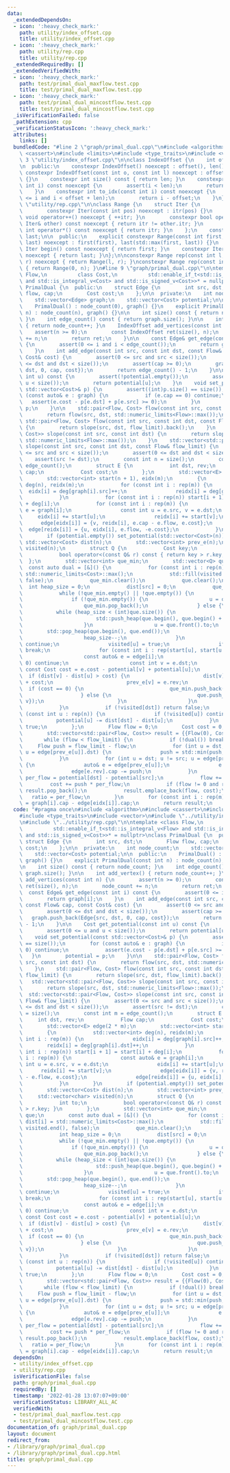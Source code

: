 ```yaml
---
data:
  _extendedDependsOn:
  - icon: ':heavy_check_mark:'
    path: utility/index_offset.cpp
    title: utility/index_offset.cpp
  - icon: ':heavy_check_mark:'
    path: utility/rep.cpp
    title: utility/rep.cpp
  _extendedRequiredBy: []
  _extendedVerifiedWith:
  - icon: ':heavy_check_mark:'
    path: test/primal_dual_maxflow.test.cpp
    title: test/primal_dual_maxflow.test.cpp
  - icon: ':heavy_check_mark:'
    path: test/primal_dual_mincostflow.test.cpp
    title: test/primal_dual_mincostflow.test.cpp
  _isVerificationFailed: false
  _pathExtension: cpp
  _verificationStatusIcon: ':heavy_check_mark:'
  attributes:
    links: []
  bundledCode: "#line 2 \"graph/primal_dual.cpp\"\n#include <algorithm>\n#include\
    \ <cassert>\n#include <limits>\n#include <type_traits>\n#include <vector>\n#line\
    \ 3 \"utility/index_offset.cpp\"\n\nclass IndexOffset {\n    int offset, len;\n\
    \n  public:\n    constexpr IndexOffset() noexcept : offset(), len() {}\n    explicit\
    \ constexpr IndexOffset(const int o, const int l) noexcept : offset(o), len(l)\
    \ {}\n    constexpr int size() const { return len; }\n    constexpr int operator[](const\
    \ int i) const noexcept {\n        assert(i < len);\n        return offset + i;\n\
    \    }\n    constexpr int to_idx(const int i) const noexcept {\n        assert(offset\
    \ <= i and i < offset + len);\n        return i - offset;\n    }\n};\n#line 3\
    \ \"utility/rep.cpp\"\n\nclass Range {\n    struct Iter {\n        int itr;\n\
    \        constexpr Iter(const int pos) noexcept : itr(pos) {}\n        constexpr\
    \ void operator++() noexcept { ++itr; }\n        constexpr bool operator!=(const\
    \ Iter& other) const noexcept { return itr != other.itr; }\n        constexpr\
    \ int operator*() const noexcept { return itr; }\n    };\n    const Iter first,\
    \ last;\n\n  public:\n    explicit constexpr Range(const int first, const int\
    \ last) noexcept : first(first), last(std::max(first, last)) {}\n    constexpr\
    \ Iter begin() const noexcept { return first; }\n    constexpr Iter end() const\
    \ noexcept { return last; }\n};\n\nconstexpr Range rep(const int l, const int\
    \ r) noexcept { return Range(l, r); }\nconstexpr Range rep(const int n) noexcept\
    \ { return Range(0, n); }\n#line 9 \"graph/primal_dual.cpp\"\n\ntemplate <class\
    \ Flow,\n          class Cost,\n          std::enable_if_t<std::is_integral_v<Flow>\
    \ and std::is_integral_v<Cost> and std::is_signed_v<Cost>>* = nullptr>\nclass\
    \ PrimalDual {\n  public:\n    struct Edge {\n        int src, dst;\n        Flow\
    \ flow, cap;\n        Cost cost;\n    };\n\n  private:\n    int node_count;\n\
    \    std::vector<Edge> graph;\n    std::vector<Cost> potential;\n\n  public:\n\
    \    PrimalDual() : node_count(0), graph() {}\n    explicit PrimalDual(const int\
    \ n) : node_count(n), graph() {}\n\n    int size() const { return node_count;\
    \ }\n    int edge_count() const { return graph.size(); }\n\n    int add_vertex()\
    \ { return node_count++; }\n    IndexOffset add_vertices(const int n) {\n    \
    \    assert(n >= 0);\n        const IndexOffset ret(size(), n);\n        node_count\
    \ += n;\n        return ret;\n    }\n\n    const Edge& get_edge(const int i) const\
    \ {\n        assert(0 <= i and i < edge_count());\n        return graph[i];\n\
    \    }\n    int add_edge(const int src, const int dst, const Flow& cap, const\
    \ Cost& cost) {\n        assert(0 <= src and src < size());\n        assert(0\
    \ <= dst and dst < size());\n        assert(cap >= 0);\n        graph.push_back(Edge{src,\
    \ dst, 0, cap, cost});\n        return edge_count() - 1;\n    }\n\n    Cost get_potential(const\
    \ int u) const {\n        assert(!potential.empty());\n        assert(0 <= u and\
    \ u < size());\n        return potential[u];\n    }\n    void set_potential(const\
    \ std::vector<Cost>& p) {\n        assert((int)p.size() == size());\n        for\
    \ (const auto& e : graph) {\n            if (e.cap == 0) continue;\n         \
    \   assert(e.cost - p[e.dst] + p[e.src] >= 0);\n        }\n        potential =\
    \ p;\n    }\n\n    std::pair<Flow, Cost> flow(const int src, const int dst) {\n\
    \        return flow(src, dst, std::numeric_limits<Flow>::max());\n    }\n   \
    \ std::pair<Flow, Cost> flow(const int src, const int dst, const Flow& flow_limit)\
    \ {\n        return slope(src, dst, flow_limit).back();\n    }\n    std::vector<std::pair<Flow,\
    \ Cost>> slope(const int src, const int dst) {\n        return slope(src, dst,\
    \ std::numeric_limits<Flow>::max());\n    }\n    std::vector<std::pair<Flow, Cost>>\
    \ slope(const int src, const int dst, const Flow& flow_limit) {\n        assert(0\
    \ <= src and src < size());\n        assert(0 <= dst and dst < size());\n    \
    \    assert(src != dst);\n        const int n = size();\n        const int m =\
    \ edge_count();\n        struct E {\n            int dst, rev;\n            Flow\
    \ cap;\n            Cost cost;\n        };\n        std::vector<E> edge(2 * m);\n\
    \        std::vector<int> start(n + 1), eidx(m);\n        {\n            std::vector<int>\
    \ deg(n), reidx(m);\n            for (const int i : rep(m)) {\n              \
    \  eidx[i] = deg[graph[i].src]++;\n                reidx[i] = deg[graph[i].dst]++;\n\
    \            }\n            for (const int i : rep(n)) start[i + 1] = start[i]\
    \ + deg[i];\n            for (const int i : rep(m)) {\n                const auto&\
    \ e = graph[i];\n                const int u = e.src, v = e.dst;\n           \
    \     eidx[i] += start[u];\n                reidx[i] += start[v];\n          \
    \      edge[eidx[i]] = {v, reidx[i], e.cap - e.flow, e.cost};\n              \
    \  edge[reidx[i]] = {u, eidx[i], e.flow, -e.cost};\n            }\n        }\n\
    \        if (potential.empty()) set_potential(std::vector<Cost>(n));\n       \
    \ std::vector<Cost> dist(n);\n        std::vector<int> prev_e(n);\n        std::vector<char>\
    \ visited(n);\n        struct Q {\n            Cost key;\n            int to;\n\
    \            bool operator<(const Q& r) const { return key > r.key; }\n      \
    \  };\n        std::vector<int> que_min;\n        std::vector<Q> que;\n      \
    \  const auto dual = [&]() {\n            for (const int i : rep(n)) dist[i] =\
    \ std::numeric_limits<Cost>::max();\n            std::fill(visited.begin(), visited.end(),\
    \ false);\n            que_min.clear();\n            que.clear();\n          \
    \  int heap_size = 0;\n            dist[src] = 0;\n            que_min.push_back(src);\n\
    \            while (!que_min.empty() || !que.empty()) {\n                int u;\n\
    \                if (!que_min.empty()) {\n                    u = que_min.back();\n\
    \                    que_min.pop_back();\n                } else {\n         \
    \           while (heap_size < (int)que.size()) {\n                        heap_size++;\n\
    \                        std::push_heap(que.begin(), que.begin() + heap_size);\n\
    \                    }\n                    u = que.front().to;\n            \
    \        std::pop_heap(que.begin(), que.end());\n                    que.pop_back();\n\
    \                    heap_size--;\n                }\n                if (visited[u])\
    \ continue;\n                visited[u] = true;\n                if (u == dst)\
    \ break;\n                for (const int i : rep(start[u], start[u + 1])) {\n\
    \                    const auto& e = edge[i];\n                    if (e.cap ==\
    \ 0) continue;\n                    const int v = e.dst;\n                   \
    \ const Cost cost = e.cost - potential[v] + potential[u];\n                  \
    \  if (dist[v] - dist[u] > cost) {\n                        dist[v] = dist[u]\
    \ + cost;\n                        prev_e[v] = e.rev;\n                      \
    \  if (cost == 0) {\n                            que_min.push_back(v);\n     \
    \                   } else {\n                            que.push_back(Q{dist[v],\
    \ v});\n                        }\n                    }\n                }\n\
    \            }\n            if (!visited[dst]) return false;\n            for\
    \ (const int u : rep(n)) {\n                if (!visited[u]) continue;\n     \
    \           potential[u] -= dist[dst] - dist[u];\n            }\n            return\
    \ true;\n        };\n        Flow flow = 0;\n        Cost cost = 0, ratio = 0;\n\
    \        std::vector<std::pair<Flow, Cost>> result = {{Flow(0), Cost(0)}};\n \
    \       while (flow < flow_limit) {\n            if (!dual()) break;\n       \
    \     Flow push = flow_limit - flow;\n            for (int u = dst; u != src;\
    \ u = edge[prev_e[u]].dst) {\n                push = std::min(push, edge[edge[prev_e[u]].rev].cap);\n\
    \            }\n            for (int u = dst; u != src; u = edge[prev_e[u]].dst)\
    \ {\n                auto& e = edge[prev_e[u]];\n                e.cap += push;\n\
    \                edge[e.rev].cap -= push;\n            }\n            const Cost\
    \ per_flow = potential[dst] - potential[src];\n            flow += push;\n   \
    \         cost += push * per_flow;\n            if (flow != 0 and ratio == per_flow)\
    \ result.pop_back();\n            result.emplace_back(flow, cost);\n         \
    \   ratio = per_flow;\n        }\n        for (const int i : rep(m)) graph[i].flow\
    \ = graph[i].cap - edge[eidx[i]].cap;\n        return result;\n    }\n};\n"
  code: "#pragma once\n#include <algorithm>\n#include <cassert>\n#include <limits>\n\
    #include <type_traits>\n#include <vector>\n#include \"../utility/index_offset.cpp\"\
    \n#include \"../utility/rep.cpp\"\n\ntemplate <class Flow,\n          class Cost,\n\
    \          std::enable_if_t<std::is_integral_v<Flow> and std::is_integral_v<Cost>\
    \ and std::is_signed_v<Cost>>* = nullptr>\nclass PrimalDual {\n  public:\n   \
    \ struct Edge {\n        int src, dst;\n        Flow flow, cap;\n        Cost\
    \ cost;\n    };\n\n  private:\n    int node_count;\n    std::vector<Edge> graph;\n\
    \    std::vector<Cost> potential;\n\n  public:\n    PrimalDual() : node_count(0),\
    \ graph() {}\n    explicit PrimalDual(const int n) : node_count(n), graph() {}\n\
    \n    int size() const { return node_count; }\n    int edge_count() const { return\
    \ graph.size(); }\n\n    int add_vertex() { return node_count++; }\n    IndexOffset\
    \ add_vertices(const int n) {\n        assert(n >= 0);\n        const IndexOffset\
    \ ret(size(), n);\n        node_count += n;\n        return ret;\n    }\n\n  \
    \  const Edge& get_edge(const int i) const {\n        assert(0 <= i and i < edge_count());\n\
    \        return graph[i];\n    }\n    int add_edge(const int src, const int dst,\
    \ const Flow& cap, const Cost& cost) {\n        assert(0 <= src and src < size());\n\
    \        assert(0 <= dst and dst < size());\n        assert(cap >= 0);\n     \
    \   graph.push_back(Edge{src, dst, 0, cap, cost});\n        return edge_count()\
    \ - 1;\n    }\n\n    Cost get_potential(const int u) const {\n        assert(!potential.empty());\n\
    \        assert(0 <= u and u < size());\n        return potential[u];\n    }\n\
    \    void set_potential(const std::vector<Cost>& p) {\n        assert((int)p.size()\
    \ == size());\n        for (const auto& e : graph) {\n            if (e.cap ==\
    \ 0) continue;\n            assert(e.cost - p[e.dst] + p[e.src] >= 0);\n     \
    \   }\n        potential = p;\n    }\n\n    std::pair<Flow, Cost> flow(const int\
    \ src, const int dst) {\n        return flow(src, dst, std::numeric_limits<Flow>::max());\n\
    \    }\n    std::pair<Flow, Cost> flow(const int src, const int dst, const Flow&\
    \ flow_limit) {\n        return slope(src, dst, flow_limit).back();\n    }\n \
    \   std::vector<std::pair<Flow, Cost>> slope(const int src, const int dst) {\n\
    \        return slope(src, dst, std::numeric_limits<Flow>::max());\n    }\n  \
    \  std::vector<std::pair<Flow, Cost>> slope(const int src, const int dst, const\
    \ Flow& flow_limit) {\n        assert(0 <= src and src < size());\n        assert(0\
    \ <= dst and dst < size());\n        assert(src != dst);\n        const int n\
    \ = size();\n        const int m = edge_count();\n        struct E {\n       \
    \     int dst, rev;\n            Flow cap;\n            Cost cost;\n        };\n\
    \        std::vector<E> edge(2 * m);\n        std::vector<int> start(n + 1), eidx(m);\n\
    \        {\n            std::vector<int> deg(n), reidx(m);\n            for (const\
    \ int i : rep(m)) {\n                eidx[i] = deg[graph[i].src]++;\n        \
    \        reidx[i] = deg[graph[i].dst]++;\n            }\n            for (const\
    \ int i : rep(n)) start[i + 1] = start[i] + deg[i];\n            for (const int\
    \ i : rep(m)) {\n                const auto& e = graph[i];\n                const\
    \ int u = e.src, v = e.dst;\n                eidx[i] += start[u];\n          \
    \      reidx[i] += start[v];\n                edge[eidx[i]] = {v, reidx[i], e.cap\
    \ - e.flow, e.cost};\n                edge[reidx[i]] = {u, eidx[i], e.flow, -e.cost};\n\
    \            }\n        }\n        if (potential.empty()) set_potential(std::vector<Cost>(n));\n\
    \        std::vector<Cost> dist(n);\n        std::vector<int> prev_e(n);\n   \
    \     std::vector<char> visited(n);\n        struct Q {\n            Cost key;\n\
    \            int to;\n            bool operator<(const Q& r) const { return key\
    \ > r.key; }\n        };\n        std::vector<int> que_min;\n        std::vector<Q>\
    \ que;\n        const auto dual = [&]() {\n            for (const int i : rep(n))\
    \ dist[i] = std::numeric_limits<Cost>::max();\n            std::fill(visited.begin(),\
    \ visited.end(), false);\n            que_min.clear();\n            que.clear();\n\
    \            int heap_size = 0;\n            dist[src] = 0;\n            que_min.push_back(src);\n\
    \            while (!que_min.empty() || !que.empty()) {\n                int u;\n\
    \                if (!que_min.empty()) {\n                    u = que_min.back();\n\
    \                    que_min.pop_back();\n                } else {\n         \
    \           while (heap_size < (int)que.size()) {\n                        heap_size++;\n\
    \                        std::push_heap(que.begin(), que.begin() + heap_size);\n\
    \                    }\n                    u = que.front().to;\n            \
    \        std::pop_heap(que.begin(), que.end());\n                    que.pop_back();\n\
    \                    heap_size--;\n                }\n                if (visited[u])\
    \ continue;\n                visited[u] = true;\n                if (u == dst)\
    \ break;\n                for (const int i : rep(start[u], start[u + 1])) {\n\
    \                    const auto& e = edge[i];\n                    if (e.cap ==\
    \ 0) continue;\n                    const int v = e.dst;\n                   \
    \ const Cost cost = e.cost - potential[v] + potential[u];\n                  \
    \  if (dist[v] - dist[u] > cost) {\n                        dist[v] = dist[u]\
    \ + cost;\n                        prev_e[v] = e.rev;\n                      \
    \  if (cost == 0) {\n                            que_min.push_back(v);\n     \
    \                   } else {\n                            que.push_back(Q{dist[v],\
    \ v});\n                        }\n                    }\n                }\n\
    \            }\n            if (!visited[dst]) return false;\n            for\
    \ (const int u : rep(n)) {\n                if (!visited[u]) continue;\n     \
    \           potential[u] -= dist[dst] - dist[u];\n            }\n            return\
    \ true;\n        };\n        Flow flow = 0;\n        Cost cost = 0, ratio = 0;\n\
    \        std::vector<std::pair<Flow, Cost>> result = {{Flow(0), Cost(0)}};\n \
    \       while (flow < flow_limit) {\n            if (!dual()) break;\n       \
    \     Flow push = flow_limit - flow;\n            for (int u = dst; u != src;\
    \ u = edge[prev_e[u]].dst) {\n                push = std::min(push, edge[edge[prev_e[u]].rev].cap);\n\
    \            }\n            for (int u = dst; u != src; u = edge[prev_e[u]].dst)\
    \ {\n                auto& e = edge[prev_e[u]];\n                e.cap += push;\n\
    \                edge[e.rev].cap -= push;\n            }\n            const Cost\
    \ per_flow = potential[dst] - potential[src];\n            flow += push;\n   \
    \         cost += push * per_flow;\n            if (flow != 0 and ratio == per_flow)\
    \ result.pop_back();\n            result.emplace_back(flow, cost);\n         \
    \   ratio = per_flow;\n        }\n        for (const int i : rep(m)) graph[i].flow\
    \ = graph[i].cap - edge[eidx[i]].cap;\n        return result;\n    }\n};"
  dependsOn:
  - utility/index_offset.cpp
  - utility/rep.cpp
  isVerificationFile: false
  path: graph/primal_dual.cpp
  requiredBy: []
  timestamp: '2022-01-28 13:07:07+09:00'
  verificationStatus: LIBRARY_ALL_AC
  verifiedWith:
  - test/primal_dual_maxflow.test.cpp
  - test/primal_dual_mincostflow.test.cpp
documentation_of: graph/primal_dual.cpp
layout: document
redirect_from:
- /library/graph/primal_dual.cpp
- /library/graph/primal_dual.cpp.html
title: graph/primal_dual.cpp
---
```

